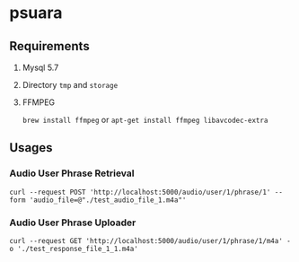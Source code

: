 # psuara

## Requirements

1. Mysql 5.7
2. Directory `tmp` and `storage`
3. FFMPEG

   `brew install ffmpeg` or `apt-get install ffmpeg libavcodec-extra` 

## Usages

### Audio User Phrase Retrieval

```
curl --request POST 'http://localhost:5000/audio/user/1/phrase/1' --form 'audio_file=@"./test_audio_file_1.m4a"'
```

### Audio User Phrase Uploader

```
curl --request GET 'http://localhost:5000/audio/user/1/phrase/1/m4a' -o './test_response_file_1_1.m4a'
```
